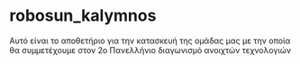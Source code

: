 # robosun_kalymnos
Αυτό είναι το αποθετήριο για την κατασκευή της ομάδας μας με την οποία θα συμμετέχουμε στον 2ο Πανελλήνιο διαγωνισμό ανοιχτών τεχνολογιών
